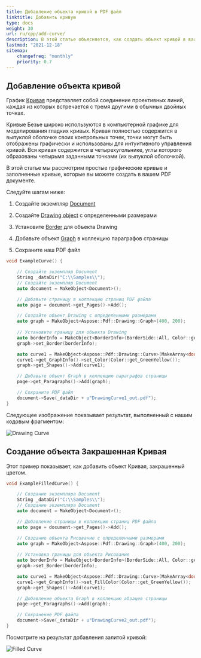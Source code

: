 ```yaml
---
title: Добавление объекта кривой в PDF файл
linktitle: Добавить кривую
type: docs
weight: 30
url: ru/cpp/add-curve/
description: В этой статье объясняется, как создать объект кривой в вашем PDF с использованием Aspose.PDF для C++.
lastmod: "2021-12-18"
sitemap:
    changefreq: "monthly"
    priority: 0.7
---
```


## Добавление объекта кривой

График [Кривая](https://reference.aspose.com/pdf/cpp/class/aspose.pdf.drawing.curve/) представляет собой соединение проективных линий, каждая из которых встречается с тремя другими в обычных двойных точках.

Кривые Безье широко используются в компьютерной графике для моделирования гладких кривых. Кривая полностью содержится в выпуклой оболочке своих контрольных точек, точки могут быть отображены графически и использованы для интуитивного управления кривой.
Вся кривая содержится в четырехугольнике, углы которого образованы четырьмя заданными точками (их выпуклой оболочкой).

В этой статье мы рассмотрим простые графические кривые и заполненные кривые, которые вы можете создать в вашем PDF документе.

Следуйте шагам ниже:

1. Создайте экземпляр [Document](https://reference.aspose.com/pdf/cpp/class/aspose.pdf.document)

1. Создайте [Drawing object](https://reference.aspose.com/pdf/cpp/namespace/aspose.pdf.drawing) с определенными размерами

1. Установите [Border](https://reference.aspose.com/pdf/cpp/class/aspose.pdf.drawing.graph#ab63dde9501441515b915fd68f66a01bd) для объекта Drawing

1. Добавьте объект [Graph](https://reference.aspose.com/pdf/cpp/class/aspose.pdf.drawing.graph) в коллекцию параграфов страницы

1. Сохраните наш PDF файл

```cpp
void ExampleCurve() {

    // Создайте экземпляр Document
    String _dataDir("C:\\Samples\\");
    // Создайте экземпляр Document
    auto document = MakeObject<Document>();

    // Добавьте страницу в коллекцию страниц PDF файла
    auto page = document->get_Pages()->Add();

    // Создайте объект Drawing с определенными размерами
    auto graph = MakeObject<Aspose::Pdf::Drawing::Graph>(400, 200);
    
    // Установите границу для объекта Drawing
    auto borderInfo = MakeObject<BorderInfo>(BorderSide::All, Color::get_Green());
    graph->set_Border(borderInfo);

    auto curve1 = MakeObject<Aspose::Pdf::Drawing::Curve>(MakeArray<double> ({ 10, 10, 50, 60, 70, 10, 100, 120}));
    curve1->get_GraphInfo()->set_Color(Color::get_GreenYellow());
    graph->get_Shapes()->Add(curve1);

    // Добавьте объект Graph в коллекцию параграфов страницы
    page->get_Paragraphs()->Add(graph);

    // Сохраните PDF файл
    document->Save(_dataDir + u"DrawingCurve1_out.pdf");
}
```
Следующее изображение показывает результат, выполненный с нашим кодовым фрагментом:

![Drawing Curve](drawing_curve.png)

## Создание объекта Закрашенная Кривая

Этот пример показывает, как добавить объект Кривая, закрашенный цветом.

```cpp
void ExampleFilledCurve() {

    // Создание экземпляра Document
    String _dataDir("C:\\Samples\\");
    // Создание экземпляра Document
    auto document = MakeObject<Document>();

    // Добавление страницы в коллекцию страниц PDF файла
    auto page = document->get_Pages()->Add();

    // Создание объекта Рисование с определенными размерами
    auto graph = MakeObject<Aspose::Pdf::Drawing::Graph>(400, 200);
    
    // Установка границы для объекта Рисование
    auto borderInfo = MakeObject<BorderInfo>(BorderSide::All, Color::get_Green());
    graph->set_Border(borderInfo);

    auto curve1 = MakeObject<Aspose::Pdf::Drawing::Curve>(MakeArray<double>({ 10, 10, 50, 60, 70, 10, 100, 120}));
    curve1->get_GraphInfo()->set_FillColor(Color::get_GreenYellow());
    graph->get_Shapes()->Add(curve1);

    // Добавление объекта Graph в коллекцию абзацев страницы
    page->get_Paragraphs()->Add(graph);

    // Сохранение PDF файла
    document->Save(_dataDir + u"DrawingCurve2_out.pdf");
}
```


Посмотрите на результат добавления залитой кривой:

![Filled Curve](filled_curve.png)
```